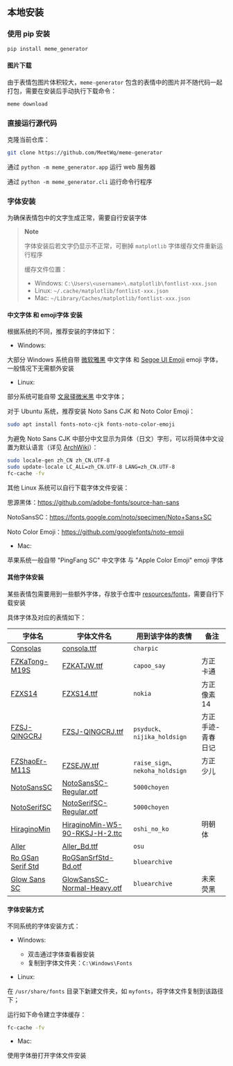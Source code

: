 ## 本地安装

### 使用 pip 安装

```bash
pip install meme_generator
```

#### 图片下载

由于表情包图片体积较大，`meme-generator` 包含的表情中的图片并不随代码一起打包，需要在安装后手动执行下载命令：

```bash
meme download
```

### 直接运行源代码

克隆当前仓库：

```bash
git clone https://github.com/MeetWq/meme-generator
```

通过 `python -m meme_generator.app` 运行 web 服务器

通过 `python -m meme_generator.cli` 运行命令行程序

### 字体安装

为确保表情包中的文字生成正常，需要自行安装字体

> **Note**
>
> 字体安装后若文字仍显示不正常，可删掉 `matplotlib` 字体缓存文件重新运行程序
>
> 缓存文件位置：
>
> - Windows: `C:\Users\<username>\.matplotlib\fontlist-xxx.json`
> - Linux: `~/.cache/matplotlib/fontlist-xxx.json`
> - Mac: `~/Library/Caches/matplotlib/fontlist-xxx.json`

#### 中文字体 和 emoji字体 安装

根据系统的不同，推荐安装的字体如下：

- Windows:

大部分 Windows 系统自带 [微软雅黑](https://learn.microsoft.com/zh-cn/typography/font-list/microsoft-yahei) 中文字体 和 [Segoe UI Emoji](https://learn.microsoft.com/zh-cn/typography/font-list/segoe-ui-emoji) emoji 字体，一般情况下无需额外安装

- Linux:

部分系统可能自带 [文泉驿微米黑](http://wenq.org/wqy2/index.cgi?MicroHei) 中文字体；

对于 Ubuntu 系统，推荐安装 Noto Sans CJK 和 Noto Color Emoji：

```bash
sudo apt install fonts-noto-cjk fonts-noto-color-emoji
```

为避免 Noto Sans CJK 中部分中文显示为异体（日文）字形，可以将简体中文设置为默认语言（详见 [ArchWiki](https://wiki.archlinux.org/title/Localization/Simplified_Chinese?rdfrom=https%3A%2F%2Fwiki.archlinux.org%2Findex.php%3Ftitle%3DLocalization_%28%25E7%25AE%2580%25E4%25BD%2593%25E4%25B8%25AD%25E6%2596%2587%29%2FSimplified_Chinese_%28%25E7%25AE%2580%25E4%25BD%2593%25E4%25B8%25AD%25E6%2596%2587%29%26redirect%3Dno#%E4%BF%AE%E6%AD%A3%E7%AE%80%E4%BD%93%E4%B8%AD%E6%96%87%E6%98%BE%E7%A4%BA%E4%B8%BA%E5%BC%82%E4%BD%93%EF%BC%88%E6%97%A5%E6%96%87%EF%BC%89%E5%AD%97%E5%BD%A2)）：

```bash
sudo locale-gen zh_CN zh_CN.UTF-8
sudo update-locale LC_ALL=zh_CN.UTF-8 LANG=zh_CN.UTF-8
fc-cache -fv
```

其他 Linux 系统可以自行下载字体文件安装：

思源黑体：https://github.com/adobe-fonts/source-han-sans

NotoSansSC：https://fonts.google.com/noto/specimen/Noto+Sans+SC

Noto Color Emoji：https://github.com/googlefonts/noto-emoji

- Mac:

苹果系统一般自带 "PingFang SC" 中文字体 与 "Apple Color Emoji" emoji 字体

#### 其他字体安装

某些表情包需要用到一些额外字体，存放于仓库中 [resources/fonts](https://github.com/MeetWq/meme-generator/tree/main/resources/fonts)，需要自行下载安装

具体字体及对应的表情如下：

| 字体名                                                                       | 字体文件名                                                                                                                          | 用到该字体的表情                | 备注              |
| ---------------------------------------------------------------------------- | ----------------------------------------------------------------------------------------------------------------------------------- | ------------------------------- | ----------------- |
| [Consolas](https://learn.microsoft.com/zh-cn/typography/font-list/consolas)  | [consola.ttf](https://github.com/MeetWq/meme-generator/blob/main/resources/fonts/consola.ttf)                                       | `charpic`                       |                   |
| [FZKaTong-M19S](https://www.foundertype.com/index.php/FontInfo/index/id/136) | [FZKATJW.ttf](https://github.com/MeetWq/meme-generator/blob/main/resources/fonts/FZKATJW.ttf)                                       | `capoo_say`                     | 方正卡通          |
| [FZXS14](https://www.foundertype.com/index.php/FontInfo/index/id/208)        | [FZXS14.ttf](https://github.com/MeetWq/meme-generator/blob/main/resources/fonts/FZXS14.ttf)                                         | `nokia`                         | 方正像素14        |
| [FZSJ-QINGCRJ](https://www.foundertype.com/index.php/FontInfo/index/id/5178) | [FZSJ-QINGCRJ.ttf](https://github.com/MeetWq/meme-generator/blob/main/resources/fonts/FZSJ-QINGCRJ.ttf)                             | `psyduck`、`nijika_holdsign`    | 方正手迹-青春日记 |
| [FZShaoEr-M11S](https://www.foundertype.com/index.php/FontInfo/index/id/149) | [FZSEJW.ttf](https://github.com/MeetWq/meme-generator/blob/main/resources/fonts/FZSEJW.ttf)                                         | `raise_sign`、`nekoha_holdsign` | 方正少儿          |
| [NotoSansSC](https://fonts.google.com/noto/specimen/Noto+Sans+SC)            | [NotoSansSC-Regular.otf](https://github.com/MeetWq/meme-generator/blob/main/resources/fonts/NotoSansSC-Regular.otf)                 | `5000choyen`                    |                   |
| [NotoSerifSC](https://fonts.google.com/noto/specimen/Noto+Serif+SC)          | [NotoSerifSC-Regular.otf](https://github.com/MeetWq/meme-generator/blob/main/resources/fonts/NotoSerifSC-Regular.otf)               | `5000choyen`                    |                   |
| [HiraginoMin](https://www.fonts.net.cn/font-36201269101.html)                | [HiraginoMin-W5-90-RKSJ-H-2.ttc](https://github.com/MeetWq/meme-generator/blob/main/resources/fonts/HiraginoMin-W5-90-RKSJ-H-2.ttc) | `oshi_no_ko`                    | 明朝体            |
| [Aller](https://fonts.adobe.com/fonts/aller)                                 | [Aller_Bd.ttf](https://github.com/MeetWq/meme-generator/blob/main/resources/fonts/Aller_Bd.ttf)                                     | `osu`                           |                   |
| [Ro GSan Serif Std](https://www.morisawa.co.jp/fonts/specimen/1646)          | [RoGSanSrfStd-Bd.otf](https://github.com/MeetWq/meme-generator/blob/main/resources/fonts/RoGSanSrfStd-Bd.otf)                       | `bluearchive`                   |                   |
| [Glow Sans SC](https://github.com/welai/glow-sans)                           | [GlowSansSC-Normal-Heavy.otf](https://github.com/MeetWq/meme-generator/blob/main/resources/fonts/GlowSansSC-Normal-Heavy.otf)       | `bluearchive`                   | 未来荧黑          |

#### 字体安装方式

不同系统的字体安装方式：

- Windows:

  - 双击通过字体查看器安装
  - 复制到字体文件夹：`C:\Windows\Fonts`

- Linux:

在 `/usr/share/fonts` 目录下新建文件夹，如 `myfonts`，将字体文件复制到该路径下；

运行如下命令建立字体缓存：

```bash
fc-cache -fv
```

- Mac:

使用字体册打开字体文件安装
